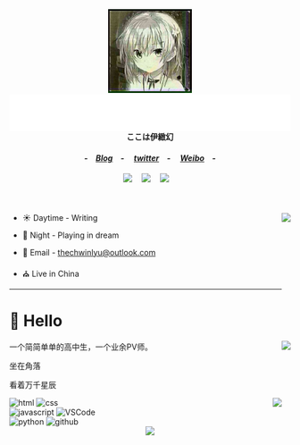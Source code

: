<!-- https://github.com/IoriMaboroshi -->

<div>
  <div align="center">
  <a href="https://www.chwin.asia" alt="logo"><img src="[lab.magiconch.com][90s-time-machine]-1667800846069.jpg" width="150" /></a>
  <img src="header.svg" align="right"/>
  </div>
  <h4 align="center">ここは伊緻幻</h4>
  <h5 align="center">
    -&emsp;<a href=https://b.chwin.asia/>Blog</a>&emsp;-&emsp;
    <a href="https://twitter.com/IoriMaboroshi">twitter</a>&emsp;-&emsp;
    <a href="https://weibo.com/iorimaboroshi">Weibo</a>&emsp;-
    <br><br>
    <img align="center" src="https://img.shields.io/badge/WHO?-ME-white" />&emsp;
    <img align="center" src="https://komarev.com/ghpvc/?username=IoriMaboroshi&color=red" />&emsp;
    <img align="center" src="https://img.shields.io/badge/NIGHT-DAY-white" />&emsp;
  </h5>
</div>

<br>

<div>
<img align="right" src="https://github-readme-stats.vercel.app/api?username=IoriMaboroshi&show_icons=true&icon_color=fff&bg_color=30,e96443,904e95&title_color=fff&text_color=fff" height="150" />

* ☀️ Daytime - Writing
  
* 🌙 Night - Playing in dream
  
* 💌 Email - thechwinlyu@outlook.com

* ⛪ Live in China
</div>

---

#  🙋 Hello

<img align="right" src="https://github-readme-stats.vercel.app/api/top-langs/?username=IoriMaboroshi&layout=compact&theme=dracula" height="150" />

<p>一个简简单单的高中生，一个业余PV师。</p>
<p>坐在角落</p>
<p>看着万千星辰</p>


  
<div align="center">
  <img src="https://metrics.lecoq.io/IoriMaboroshi?template=classic&config.timezone=Asia%2FShanghai" align="right">
  <!-- Gif -->
  <div align="left">
   <img alt-"html5" src="https://media.giphy.com/media/XAxylRMCdpbEWUAvr8/giphy.gif" width="100" title="html">
   <img alt="css" src="https://media.giphy.com/media/fsEaZldNC8A1PJ3mwp/giphy.gif" width="100" title="css">
   <br>
    <img alt="javascript" src="https://media3.giphy.com/media/ln7z2eWriiQAllfVcn/200w.webp" width="100" title="javascript">
   <img alt="VSCode" src="https://i.giphy.com/media/IdyAQJVN2kVPNUrojM/200.webp" width="100" title="vscode">
    <br>
   <img alt="python" src="https://i.giphy.com/media/LMt9638dO8dftAjtco/200.webp" width="100" title="python">
   <img alt="github" src="https://i.giphy.com/media/KzJkzjggfGN5Py6nkT/200.webp" width="100" title="github">
  </div>
</div>
<!-- 贪吃蛇代码贡献图 -->
<div align="center"><img src="https://cdn.jsdelivr.net/gh/sun0225SUN/sun0225SUN/contribution-snake/github-contribution-grid-snake.svg" /></div>
